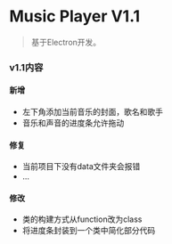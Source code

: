 # Music Player V1.1

> 基于Electron开发。

### v1.1内容

#### 新增
- 左下角添加当前音乐的封面，歌名和歌手
- 音乐和声音的进度条允许拖动

#### 修复
- 当前项目下没有data文件夹会报错
- ...

#### 修改
- 类的构建方式从function改为class
- 将进度条封装到一个类中简化部分代码


